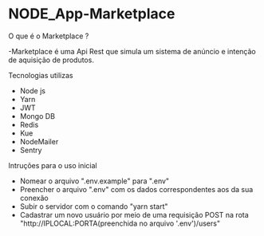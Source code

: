 # NODE_App-Marketplace

O que é o Marketplace ?

-Marketplace é uma Api Rest que simula um sistema de anúncio e intenção de aquisição de produtos.

Tecnologias utilizas

- Node js
- Yarn
- JWT
- Mongo DB
- Redis
- Kue
- NodeMailer
- Sentry

Intruções para o uso inicial

- Nomear o arquivo ".env.example" para ".env"
- Preencher o arquivo ".env" com os dados correspondentes aos da sua conexão
- Subir o servidor com o comando "yarn start"
- Cadastrar um novo usuário por meio de uma requisição POST na rota "http://IPLOCAL:PORTA(preenchida no arquivo '.env')/users"
